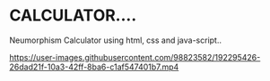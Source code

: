 # CALCULATOR....
Neumorphism Calculator using html, css and java-script..

https://user-images.githubusercontent.com/98823582/192295426-26dad21f-10a3-42ff-8ba6-c1af547401b7.mp4
